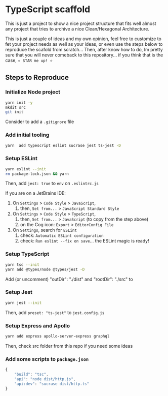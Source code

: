 # TypeScript scaffold
This is just a project to show a nice project structure that fits well almost any
project that tries to archive a nice Clean/Hexagonal Architecture.

This is just a couple of ideas and my own opinion, feel free to customize to fet
your project needs as well as your ideas, or even use the steps below to reproduce
the scafold from scratch... Then, after know how to do, Im pretty sure that you 
will never comeback to this repository... if you think that is the case, `⭐️ STAR me up! ⭐` 

## Steps to Reproduce

### Initialize Node project
```bash
yarn init -y
mkdit src
git init
```
Consider to add a `.gitignore` file

### Add initial tooling
```bash
yarn  add typescript eslint sucrase jest ts-jest -D
```

### Setup ESLint
```bash
yarn eslint --init
rm package-lock.json && yarn
```
Then, add `jest: true` to `env` on `.eslintrc.js`

If you are on a JetBrains IDE: 
1. On `Settings` > `Code Style` > `JavaScript`, 
    1. then, `Set from...` > `JavaScript Standard Style`
1. On `Settings` > `Code Style` > `TypeScript`, 
    1. then, `Set from...` > `JavaScript` (to copy from the step above)
    1. on the Cog icon: `Export` > `EditorConfig File`
1. On `Settings`, search for `ESLint`
    1. check: `Automatic ESLint configuration`
    1. check: `Run eslint --fix on save`... the ESLint magic is ready!

### Setup TypeScript 
```bash
yarn tsc --init
yarn add @types/node @types/jest -D
```
Add (or uncomment) "outDir": "./dist" and  "rootDir": "./src" to 

### Setup Jest 
```bash
yarn jest --init
```
Then, add `preset: "ts-jest"` to `jest.config.js`

### Setup Express and Apollo
```bash
yarn add express apollo-server-express graphql
```
Then, check src folder from this repo if you need some ideas

### Add some scripts to `package.json`
```javascript
{
    "build": "tsc",
    "api": "node dist/http.js",
    "api:dev": "sucrase dist/http.ts"
}
```
   